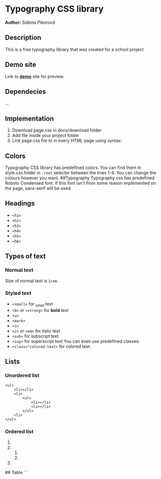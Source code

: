 # Typography CSS library
**Author:** *Sabina Pikorová*
## Description
This is a free typography library that was created for a school project
## Demo site
Link to **[demo](http://pslib-cz.github.io/2022l4web-css-typographic-library-SabinaPikorova)** site for preview.
## Dependecies
...
## Implementation
1. Download page.css in docs/download folder
2. Add file inside your project folder
3. Link page.css file to <head> in every HTML page using syntax:
## Colors 
Typography CSS library has predefined colors. You can find them in style.css folder in ```:root``` selector between the lines 1-4. You can change the colours however you want.
##Typography
Typography css has predefined Roboto Condensed font. If this font isn't from some reason implemented on the page, sans-serif will be used. 
## Headings
* ```<h1>```
* ```<h2>```
* ```<h3>```
* ```<h4>```
* ```<h5>```
* ```<h6>```
## Types of text
### Normal text
Size of normal text is ```1rem```.
### Styled text
* ```<small>``` for <sub>small</sub> text
* ```<b>``` or ```<strong>``` for **bold** text 
* ```<u>```
* ```<mark>```
* ```<s>```
* ```<i>``` or ```<em>``` for italic text
* ```<sub>``` for subscript text
* ```<sup>``` for superscript text
You can even use predefined classes:
* ```<class="colored-text>``` for colored text. 
## Lists
### Unordered list
```
<ul>
    <li></li>
    <li>
        <ul>
            <li></li>
            <li></li>
        </ul>
    <li>
</ul>
```
### Ordered list
<ol>
    <li></li>
    <li>
        <ol>
            <li></li>
            <li></li>
        </ol>
    <li>
</ol>
## Table
```
  <table>
  </table>
  

